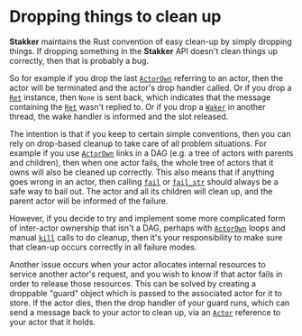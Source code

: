 # Dropping things to clean up

**Stakker** maintains the Rust convention of easy clean-up by simply
dropping things.  If dropping something in the **Stakker** API doesn't
clean things up correctly, then that is probably a bug.

So for example if you drop the last [`ActorOwn`] referring to an
actor, then the actor will be terminated and the actor's drop handler
called.  Or if you drop a [`Ret`] instance, then `None` is sent back,
which indicates that the message containing the [`Ret`] wasn't replied
to.  Or if you drop a [`Waker`] in another thread, the wake handler is
informed and the slot released.

The intention is that if you keep to certain simple conventions, then
you can rely on drop-based cleanup to take care of all problem
situations.  For example if you use [`ActorOwn`] links in a DAG
(e.g. a tree of actors with parents and children), then when one actor
fails, the whole tree of actors that it owns will also be cleaned up
correctly.  This also means that if anything goes wrong in an actor,
then calling [`fail`] or [`fail_str`] should always be a safe way to
bail out.  The actor and all its children will clean up, and the parent
actor will be informed of the failure.

However, if you decide to try and implement some more complicated form
of inter-actor ownership that isn't a DAG, perhaps with [`ActorOwn`]
loops and manual [`kill`] calls to do cleanup, then it's your
responsibility to make sure that clean-up occurs correctly in all
failure modes.

Another issue occurs when your actor allocates internal resources to
service another actor's request, and you wish to know if that actor
fails in order to release those resources.  This can be solved by
creating a droppable "guard" object which is passed to the associated
actor for it to store.  If the actor dies, then the drop handler of
your guard runs, which can send a message back to your actor to clean
up, via an [`Actor`] reference to your actor that it holds.

[`ActorOwn`]: https://docs.rs/stakker/*/stakker/struct.ActorOwn.html
[`Actor`]: https://docs.rs/stakker/*/stakker/struct.Actor.html
[`Ret`]: https://docs.rs/stakker/*/stakker/struct.Ret.html
[`Waker`]: https://docs.rs/stakker/*/stakker/struct.Waker.html
[`fail_str`]: https://docs.rs/stakker/*/stakker/struct.Cx.html#method.fail_str
[`fail`]: https://docs.rs/stakker/*/stakker/struct.Cx.html#method.fail
[`kill`]: https://docs.rs/stakker/*/stakker/struct.Actor.html#method.kill
